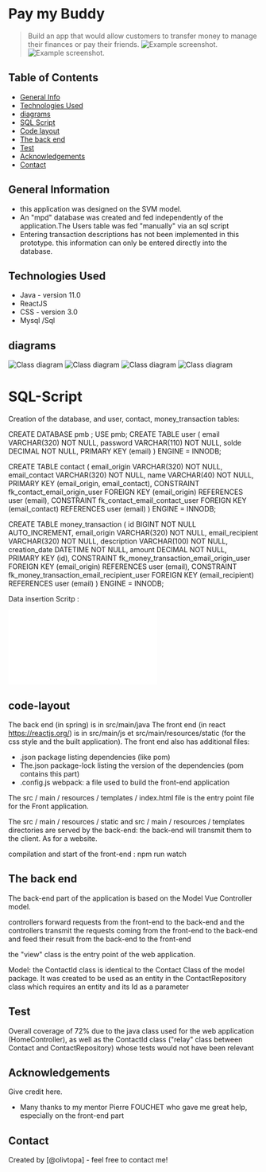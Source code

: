 

# Pay my Buddy
> Build an app that would allow customers to transfer money to manage their finances or pay their friends.
![Example screenshot](./img/login.png).
![Example screenshot](./img/transfer.png).
   

## Table of Contents
* [General Info](#general-information)
* [Technologies Used](#technologies-used)
* [diagrams](#diagrams)
* [SQL Script](#SQL-Script)
* [Code layout](#code-layout)
* [The back end](#The-back-end)
* [Test](#Test)
* [Acknowledgements](#acknowledgements)
* [Contact](#contact)

   
## General Information
- this application was designed on the SVM model.
- An "mpd" database was created and fed independently of the application.The Users table was fed "manually" via an sql script
- Entering transaction descriptions has not been implemented in this prototype. this information can only be entered directly into the database.
   


## Technologies Used
- Java - version 11.0
- ReactJS
- CSS - version 3.0
- Mysql /Sql


## diagrams
![Class diagram](./img/Diag_class.png)
![Class diagram](./img/mpd.png)
![Class diagram](./img/Java_DAL.png)
![Class diagram](./img/State_Diag_login.png)


   
# SQL-Script
Creation of the database, and user, contact, money_transaction tables: 

CREATE DATABASE pmb ;
USE pmb;
CREATE TABLE user
(
    email    VARCHAR(320) NOT NULL,
    password VARCHAR(110)  NOT NULL,
    solde    DECIMAL      NOT NULL,
    PRIMARY KEY (email)
)
    ENGINE = INNODB;

CREATE TABLE contact
(
    email_origin  VARCHAR(320) NOT NULL,
    email_contact VARCHAR(320) NOT NULL,
    name          VARCHAR(40)  NOT NULL,
    PRIMARY KEY (email_origin, email_contact),
    CONSTRAINT fk_contact_email_origin_user FOREIGN KEY (email_origin) REFERENCES user (email),
    CONSTRAINT fk_contact_email_contact_user FOREIGN KEY (email_contact) REFERENCES user (email)
)
    ENGINE = INNODB;

CREATE TABLE money_transaction
(
    id              BIGINT       NOT NULL AUTO_INCREMENT,
    email_origin    VARCHAR(320) NOT NULL,
    email_recipient VARCHAR(320) NOT NULL,
    description     VARCHAR(100)  NOT NULL,
    creation_date   DATETIME     NOT NULL,
    amount          DECIMAL      NOT NULL,
    PRIMARY KEY (id),
    CONSTRAINT fk_money_transaction_email_origin_user FOREIGN KEY (email_origin) REFERENCES user (email),
    CONSTRAINT fk_money_transaction_email_recipient_user FOREIGN KEY (email_recipient) REFERENCES user (email)
)
    ENGINE = INNODB;

Data insertion Scritp :

![Data insertion](data_insertion.sql)

## code-layout

The back end (in spring) is in src/main/java
The front end (in react https://reactjs.org/) is in src/main/js et src/main/resources/static (for the css style and the built application).
The front end also has additional files:
* .json package listing dependencies (like pom)
* The.json package-lock listing the version of the dependencies (pom contains this part)
* .config.js webpack: a file used to build the front-end application

The src / main / resources / templates / index.html file is the entry point file for the Front application.

The src / main / resources / static and src / main / resources / templates directories are served by the back-end: the back-end will transmit them to the client. As for a website.

compilation and start of the front-end :
npm run watch


## The back end
The back-end part of the application is based on the Model Vue Controller model.

controllers forward requests from the front-end to the back-end and 
the controllers transmit the requests coming from the front-end to the back-end and feed their result from the back-end to the front-end

the "view" class is the entry point of the web application.

Model:
the ContactId class is identical to the Contact Class of the model package.
It was created to be used as an entity in the ContactRepository class which requires an entity and its Id as a parameter



## Test
Overall coverage of 72% due to the java class used for the web application (HomeController), as well as the ContactId class ("relay" class between Contact and ContactRepository) whose tests would not have been relevant

## Acknowledgements
Give credit here.
- Many thanks to my mentor Pierre FOUCHET who gave me great help, especially on the front-end part


## Contact
Created by [@olivtopa] - feel free to contact me!



   

   

   


   


